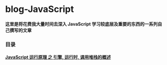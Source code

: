 # blog-JavaScript

#### 这里是将花费我大量时间去深入 JavaScript 学习较底层及重要的东西的一系列自己撰写的文章

### 目录

#### [JavaScript 运行原理 之 引擎, 运行时, 调用堆栈的概述](https://github.com/blackCY/blog-JavaScript/issues/1)
